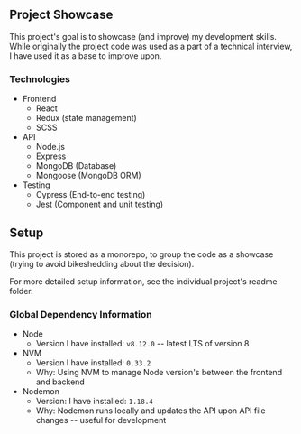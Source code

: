 ## Project Showcase

This project's goal is to showcase (and improve) my development skills. While originally the project code was used as a part of a technical interview, I have used it as a base to improve upon.

### Technologies

* Frontend
  * React
  * Redux (state management)
  * SCSS
* API
  * Node.js
  * Express
  * MongoDB (Database)
  * Mongoose (MongoDB ORM)
* Testing
  * Cypress (End-to-end testing)
  * Jest (Component and unit testing)

## Setup 

This project is stored as a monorepo, to group the code as a showcase (trying to avoid bikeshedding about the decision).

For more detailed setup information, see the individual project's readme folder.

### Global Dependency Information

* Node
  * Version I have installed: `v8.12.0` -- latest LTS of version 8
* NVM
  * Version I have installed: `0.33.2`
  * Why: Using NVM to manage Node version's between the frontend and backend
* Nodemon
  * Version: I have installed: `1.18.4`
  * Why: Nodemon runs locally and updates the API upon API file changes -- useful for development

